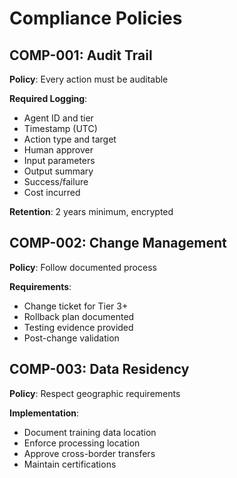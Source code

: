 # Compliance Policies

## COMP-001: Audit Trail
**Policy**: Every action must be auditable

**Required Logging**:
- Agent ID and tier
- Timestamp (UTC)
- Action type and target
- Human approver
- Input parameters
- Output summary
- Success/failure
- Cost incurred

**Retention**: 2 years minimum, encrypted

## COMP-002: Change Management
**Policy**: Follow documented process

**Requirements**:
- Change ticket for Tier 3+
- Rollback plan documented
- Testing evidence provided
- Post-change validation

## COMP-003: Data Residency
**Policy**: Respect geographic requirements

**Implementation**:
- Document training data location
- Enforce processing location
- Approve cross-border transfers
- Maintain certifications
